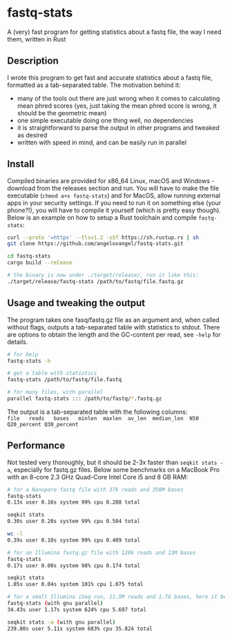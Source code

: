 # fastq-stats

A (very) fast program for getting statistics about a fastq file, the way I need them, written in Rust

## Description

I wrote this program to get fast and accurate statistics about a fastq file, formatted as a tab-separated table. The motivation behind it:

- many of the tools out there are just wrong when it comes to calculating mean phred scores (yes, just taking the mean phred score is wrong, it should be the geometric mean)
- one simple executable doing one thing well, no dependencies
- it is straightforward to parse the  output in other programs and tweaked as desired
- written with speed in mind, and can be easily run in parallel

## Install

Compiled binaries are provided for x86_64 Linux, macOS and Windows - download from the releases section and run. You will have to make the file executable (`chmod a+x fastq-stats`) and for MacOS, allow running external apps in your security settings. If you need to run it on something else (your phone?!), you will have to compile it yourself (which is pretty easy though). Below is an example on how to setup a Rust toolchain and compile `fastq-stats`:

```bash
curl --proto '=https' --tlsv1.2 -sSf https://sh.rustup.rs | sh
git clone https://github.com/angelovangel/fastq-stats.git

cd fastq-stats
cargo build --release

# the binary is now under ./target/release/, run it like this:
./target/release/fastq-stats /path/to/fastq/file.fastq.gz

```

## Usage and tweaking the output

The program takes one fasq/fastq.gz file as an argument and, when called without flags, outputs a tab-separated table with statistics to stdout. There are options to obtain the length and the GC-content per read, see `-help` for details.

```bash
# for help
fastq-stats -h

# get a table with statistics
fastq-stats /path/to/fastq/file.fastq

# for many files, with parallel
parallel fastq-stats ::: /path/to/fastq/*.fastq.gz
```

The output is a tab-separated table with the following columns:   
`file   reads   bases   minlen  maxlen  av_len  median_len  N50 Q20_percent Q30_percent`

## Performance

Not tested very thoroughly, but it should be 2-3x faster than `seqkit stats -a`, especially for fastq.gz files. Below some benchmarks on a MacBook Pro with an 8-core 2.3 GHz Quad-Core Intel Core i5 and 8 GB RAM:

```bash
# for a Nanopore fastq file with 37k reads and 350M bases
fastq-stats
0.13s user 0.16s system 99% cpu 0.288 total

seqkit stats
0.30s user 0.20s system 99% cpu 0.504 total

wc -l
0.39s user 0.10s system 99% cpu 0.489 total

# for an Illumina fastq.gz file with 128k reads and 13M bases
fastq-stats
0.17s user 0.00s system 98% cpu 0.174 total

seqkit stats
1.05s user 0.04s system 101% cpu 1.075 total

# for a small Illumina iSeq run, 11.5M reads and 1.7G bases, here it becomes more interesting
fastq-stats (with gnu parallel)
34.43s user 1.17s system 624% cpu 5.697 total

seqkit stats -a (with gnu parallel)
239.80s user 5.11s system 683% cpu 35.824 total
```
